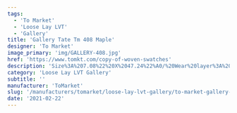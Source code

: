 ```yaml
---
tags:
  - 'To Market'
  - 'Loose Lay LVT'
  - 'Gallery'
title: 'Gallery Tate Tm 408 Maple'
designer: 'To Market'
image_primary: 'img/GALLERY-408.jpg'
href: 'https://www.tomkt.com/copy-of-woven-swatches'
description: 'Size%3A%207.08%22%20X%2047.24%22%A0/%20Wear%20layer%3A%20.5mm%20%2820mil%29%A0/%20Edge%3A%20Square%A0/%20Thickness%3A%205.0mm%20/%20Sq.ft/Ctn%3A%2023.25%A0/%20Installation%3A%20Glue%20Down'
category: 'Loose Lay LVT Gallery'
subtitle: ''
manufacturer: 'ToMarket'
slug: '/manufacturers/tomarket/loose-lay-lvt-gallery/to-market-gallery-tate-tm-408-maple'
date: '2021-02-22'
---
```

